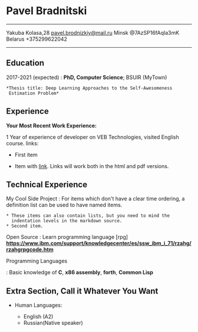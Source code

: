 Pavel Bradnitski
================

-------------------     ----------------------------
Yakuba Kolasa,28          pavel.brodnizkiy@mail.ru
Minsk                           @7AzSP16fAqla3mK
Belarus                         +375299622042
-------------------     ----------------------------

Education
---------

2017-2021 (expected)
:   **PhD, Computer Science**; BSUIR (MyTown)

    *Thesis title: Deep Learning Approaches to the Self-Awesomeness
     Estimation Problem*


Experience
----------

**Your Most Recent Work Experience:**

1 Year of experience of developer on VEB Technologies, visited English course. 
links:

* First item

* Item with [link](http://www.example.com). Links will work both in
  the html and pdf versions.

Technical Experience
--------------------

My Cool Side Project
:   For items which don't have a clear time ordering, a definition
    list can be used to have named items.

    * These items can also contain lists, but you need to mind the
      indentation levels in the markdown source.
    * Second item.

Open Source
:   Learn programming language [rpg] **https://www.ibm.com/support/knowledgecenter/es/ssw_ibm_i_71/rzahg/rzahgrpgcode.htm**

Programming Languages

:   Basic knowledge of **C**, **x86 assembly**, **forth**, **Common Lisp**

[ref]: https://github.com/githubuser/PavelBradnitski

Extra Section, Call it Whatever You Want
----------------------------------------

* Human Languages:

     * English (A2)
     * Russian(Native speaker)
